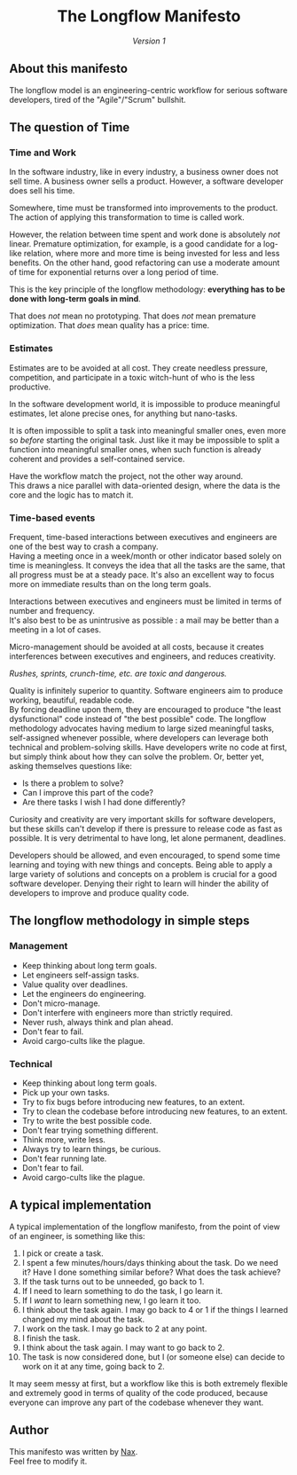 <div align="center">
    <h1>The Longflow Manifesto</h1>
    <em>Version 1</em>
</div>

## About this manifesto

The longflow model is an engineering-centric workflow for serious software developers, tired of the "Agile"/"Scrum" bullshit.

## The question of Time

### Time and Work

In the software industry, like in every industry, a business owner does not sell time. A business owner sells a product.
However, a software developer does sell his time.

Somewhere, time must be transformed into improvements to the product.
The action of applying this transformation to time is called work.

However, the relation between time spent and work done is absolutely *not* linear.
Premature optimization, for example, is a good candidate for a log-like relation, where more and more time is being invested for less and less benefits.
On the other hand, good refactoring can use a moderate amount of time for exponential returns over a long period of time.

This is the key principle of the longflow methodology: **everything has to be done with long-term goals in mind**.

That does *not* mean no prototyping.
That does *not* mean premature optimization.
That *does* mean quality has a price: time.

### Estimates

Estimates are to be avoided at all cost.
They create needless pressure, competition, and participate in a toxic witch-hunt of who is the less productive.

In the software development world, it is impossible to produce meaningful estimates, let alone precise ones, for anything but nano-tasks.

It is often impossible to split a task into meaningful smaller ones, even more so *before* starting the original task.
Just like it may be impossible to split a function into meaningful smaller ones, when such function is already coherent and provides a self-contained service.

Have the workflow match the project, not the other way around.  
This draws a nice parallel with data-oriented design, where the data is the core and the logic has to match it.  

### Time-based events

Frequent, time-based interactions between executives and engineers are one of the best way to crash a company.  
Having a meeting once in a week/month or other indicator based solely on time is meaningless. It conveys the idea that all the tasks are the same, that all progress must be at a steady pace.
It's also an excellent way to focus more on immediate results than on the long term goals.

Interactions between executives and engineers must be limited in terms of number and frequency.  
It's also best to be as unintrusive as possible : a mail may be better than a meeting in a lot of cases.

Micro-management should be avoided at all costs, because it creates interferences between executives and engineers, and reduces creativity.

*Rushes, sprints, crunch-time, etc. are toxic and dangerous.*

Quality is infinitely superior to quantity. Software engineers aim to produce working, beautiful, readable code.  
By forcing deadline upon them, they are encouraged to produce "the least dysfunctional" code instead of "the best possible" code.
The longflow methodology advocates having medium to large sized meaningful tasks, self-assigned whenever possible, where developers can leverage both technical and problem-solving skills.
Have developers write no code at first, but simply think about how they can solve the problem. Or, better yet, asking themselves questions like:

 * Is there a problem to solve?
 * Can I improve this part of the code?
 * Are there tasks I wish I had done differently?

Curiosity and creativity are very important skills for software developers, but these skills can't develop if there is pressure to release code as fast as possible.
It is very detrimental to have long, let alone permanent, deadlines.

Developers should be allowed, and even encouraged, to spend some time learning and toying with new things and concepts.
Being able to apply a large variety of solutions and concepts on a problem is crucial for a good software developer.
Denying their right to learn will hinder the ability of developers to improve and produce quality code.

## The longflow methodology in simple steps

### Management

 * Keep thinking about long term goals.
 * Let engineers self-assign tasks.
 * Value quality over deadlines.
 * Let the engineers do engineering.
 * Don't micro-manage.
 * Don't interfere with engineers more than strictly required.
 * Never rush, always think and plan ahead.
 * Don't fear to fail.
 * Avoid cargo-cults like the plague.

### Technical

 * Keep thinking about long term goals.
 * Pick up your own tasks.
 * Try to fix bugs before introducing new features, to an extent.
 * Try to clean the codebase before introducing new features, to an extent.
 * Try to write the best possible code.
 * Don't fear trying something different.
 * Think more, write less.
 * Always try to learn things, be curious.
 * Don't fear running late.
 * Don't fear to fail.
 * Avoid cargo-cults like the plague.

## A typical implementation

A typical implementation of the longflow manifesto, from the point of view of an engineer, is something like this:

 1. I pick or create a task.  
 2. I spent a few minutes/hours/days thinking about the task. Do we need it? Have I done something similar before? What does the task achieve?  
 3. If the task turns out to be unneeded, go back to 1.  
 4. If I need to learn something to do the task, I go learn it.  
 5. If I *want* to learn something new, I go learn it too.  
 6. I think about the task again. I may go back to 4 or 1 if the things I learned changed my mind about the task.  
 7. I work on the task. I may go back to 2 at any point.  
 8. I finish the task.  
 9. I think about the task again. I may want to go back to 2.  
 10. The task is now considered done, but I (or someone else) can decide to work on it at any time, going back to 2.  

It may seem messy at first, but a workflow like this is both extremely flexible and extremely good in terms of quality of the code produced, because everyone can improve any part of the codebase whenever they want.

## Author

This manifesto was written by [Nax](https://github.com/Nax).  
Feel free to modify it.
